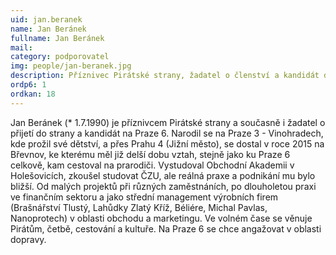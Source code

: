 ```yaml
---
uid: jan.beranek
name: Jan Beránek
fullname: Jan Beránek
mail: 
category: podporovatel
img: people/jan-beranek.jpg
description: Příznivec Pirátské strany, žadatel o členství a kandidát do zastupitelstva MČ Praha 6
ordp6: 1
ordkan: 18
---
```

Jan Beránek (* 1.7.1990) je příznivcem Pirátské strany a současně i žadatel o přijetí do strany a kandidát na Praze 6. Narodil se na Praze 3 - Vinohradech, kde prožil své dětství, a přes Prahu 4 (Jižní město), se dostal v roce 2015 na Břevnov, ke kterému měl již delší dobu vztah, stejně jako ku Praze 6 celkově, kam cestoval na prarodiči. Vystudoval Obchodní Akademii v Holešovicích, zkoušel studovat ČZU, ale reálná praxe a podnikání mu bylo bližší. Od malých projektů při různých zaměstnáních, po dlouholetou praxi ve finančním sektoru a jako střední management výrobních firem (Brašnářství Tlustý, Lahůdky Zlatý Kříž, Béliére, Michal Pavlas, Nanoprotech) v oblasti obchodu a marketingu. Ve volném čase se věnuje Pirátům, četbě, cestování a kultuře. Na Praze 6 se chce angažovat v oblasti dopravy.
